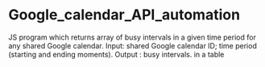 # Google_calendar_API_automation
 JS program which returns array of busy intervals in a given time period for  any shared Google calendar. Input: shared Google calendar ID; time period (starting and ending  moments). Output : busy intervals. in a table
